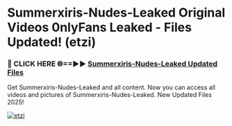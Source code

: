 # Summerxiris-Nudes-Leaked Original Videos 0nlyFans Leaked - Files Updated! (etzi)

<h3>🔴 CLICK HERE 🌐==►► <a href="https://tinyurl.com/4mcuefdz" rel="nofollow">Summerxiris-Nudes-Leaked Updated Files</a></h3>

Get Summerxiris-Nudes-Leaked and all content. Now you can access all videos and pictures of Summerxiris-Nudes-Leaked. New Updated Files 2025!

[![etzi](https://i.imgur.com/StAQSOY.gif)](https://tinyurl.com/4mcuefdz)
